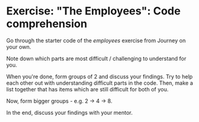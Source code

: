 # Exercise: "The Employees": Code comprehension

Go through the starter code of the _employees_ exercise from Journey on your own.

Note down which parts are most difficult / challenging to understand for you.

When you're done, form groups of 2 and discuss your findings. Try to help each other out with understanding difficult parts in the code. Then, make a list together that has items which are still difficult for both of you.

Now, form bigger groups - e.g. 2 -> 4 -> 8.

In the end, discuss your findings with your mentor.
